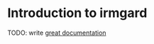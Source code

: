 # Introduction to irmgard

TODO: write [great documentation](http://jacobian.org/writing/great-documentation/what-to-write/)
